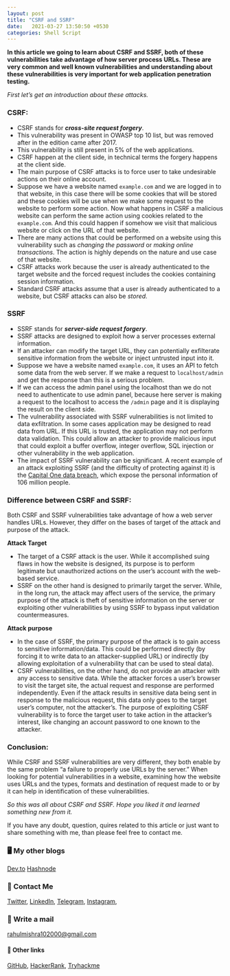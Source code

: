 ```yaml
---
layout: post
title: "CSRF and SSRF"
date:   2021-03-27 13:50:50 +0530
categories: Shell Script
---
```

**In this article we going to learn about CSRF and SSRF, both of these vulnerabilities take advantage of how server process URLs. These are very common and well known vulnerabilities and understanding about these vulnerabilities is very important for web application penetration testing.** 

*First let’s get an introduction about these attacks.*

### CSRF: 
- CSRF stands for ***cross-site request forgery***.
- This vulnerability was present in OWASP top 10 list, but was removed after in the edition came after 2017.
- This vulnerability is still present in 5% of the web applications.
- CSRF happen at the client side, in technical terms the forgery happens at the client side.
- The main purpose of CSRF attacks is to force user to take undesirable actions on their online account.
- Suppose we have a website named `example.com` and we are logged in to that website, in this case there will be some cookies that will be stored and these cookies will be use when we make some request to the website to perform some action. Now what happens in CSRF a malicious website can perform the same action using cookies related to the `example.com`. And this could happen if somehow we visit that malicious website or click on the URL of that website.
- There are many actions that could be performed on a website using this vulnerability such as *changing the password* or *making online transactions*. The action is highly depends on the nature and use case of that website.
- CSRF attacks work because the user is already authenticated to the target website and the forced request includes the cookies containing session information.
- Standard CSRF attacks assume that a user is already authenticated to a website, but CSRF attacks can also be *stored.*

### SSRF
- SSRF stands for ***server-side request forgery***.
- SSRF attacks are designed to exploit how a server processes external information.
- If an attacker can modify the target URL, they can potentially exfilterate sensitive information from the website or inject untrusted input into it.
- Suppose we have a website named `example.com`, it uses an API to fetch some data from the web server. If we make a request to `localhost/admin` and get the response than this is a serious problem.
- If we can access the admin panel using the localhost than we do not need to authenticate to use admin panel, because here server is making a request to the localhost to access the `/admin` page and it is displaying the result on the client side.
- The vulnerability associated with SSRF vulnerabilities is not limited to data exfiltration. In some cases application may be designed to read data from URL. If this URL is trusted, the application may not perform data validation. This could allow an attacker to provide malicious input that could exploit a buffer overflow, integer overflow, SQL injection or other vulnerability in the web application. 
- The impact of SSRF vulnerability can be significant. A recent example of an attack exploiting SSRF (and the difficulty of protecting against it) is the [Capital One data breach](https://www.americanbanker.com/news/capital-one-to-pay-80m-in-connection-with-massive-data-breach#:~:text=The%20hack%20compromised%20personal%20data,were%2080%2C000%20bank%20account%20numbers.), which expose the personal information of 106 million people.

### Difference between CSRF and SSRF: 
Both CSRF and SSRF vulnerabilities take advantage of how a web server handles URLs. However, they differ on the bases of target of the attack and purpose of the attack.

**Attack Target**
- The target of a CSRF attack is the user. While it accomplished suing flaws in how the website is designed, its purpose is to perform legitimate but unauthorized actions on the user’s account with the web-based service.
- SSRF on the other hand is designed to primarily target the server. While, in the long run, the attack may affect users of the service, the primary purpose of the attack is theft of sensitive information on the server or exploiting other vulnerabilities by using SSRF to bypass input validation countermeasures.

**Attack purpose**
- In the case of SSRF, the primary purpose of the attack is to gain access to sensitive information/data. This could be performed directly (by forcing it to write data to an attacker-supplied URL) or indirectly (by allowing exploitation of a vulnerability that can be used to steal data).
- CSRF vulnerabilities, on the other hand, do not provide an attacker with any access to sensitive data. While the attacker forces a user’s browser to visit the target site, the actual request and response are performed independently. Even if the attack results in sensitive data being sent in response to the malicious request, this data only goes to the target user’s computer, not the attacker’s. The purpose of exploiting CSRF vulnerability is to force the target user to take action in the attacker’s interest, like changing an account password to one known to the attacker. 

### Conclusion: 
While CSRF and SSRF vulnerabilities are very different, they both enable by the same problem “a failure to properly use URLs by the server.” When looking for potential vulnerabilities in a website, examining how the website uses URLs and the types, formats and destination of request made to or by it can help in identification of these vulnerabilities.

*So this was all about CSRF and SSRF. Hope you liked it and learned something new from it.*

If you have any doubt, question, quires related to this article or just want to share something with me, than please feel free to contact me.

### 🖥 My other blogs
[Dev.to](https://dev.to/rahulmishra05)
[Hashnode](https://hashnode.com/@programmingport)

### 📱 Contact Me

[Twitter](https://twitter.com/r_mishra10),
[LinkedIn](https://www.linkedin.com/in/rahul-mishra-66210b185),
[Telegram](https://t.me/rahul_mishra10),
[Instagram](https://www.instagram.com/rahul_mishra10/?hl=en),

### 📧 Write a mail
<rahulmishra102000@gmail.com>

#### 🚀 Other links

[GitHub](https://github.com/rahulMishra05),
[HackerRank](https://www.hackerrank.com/rahulmishra10201),
[Tryhackme](https://tryhackme.com/p/rahulMishra05)